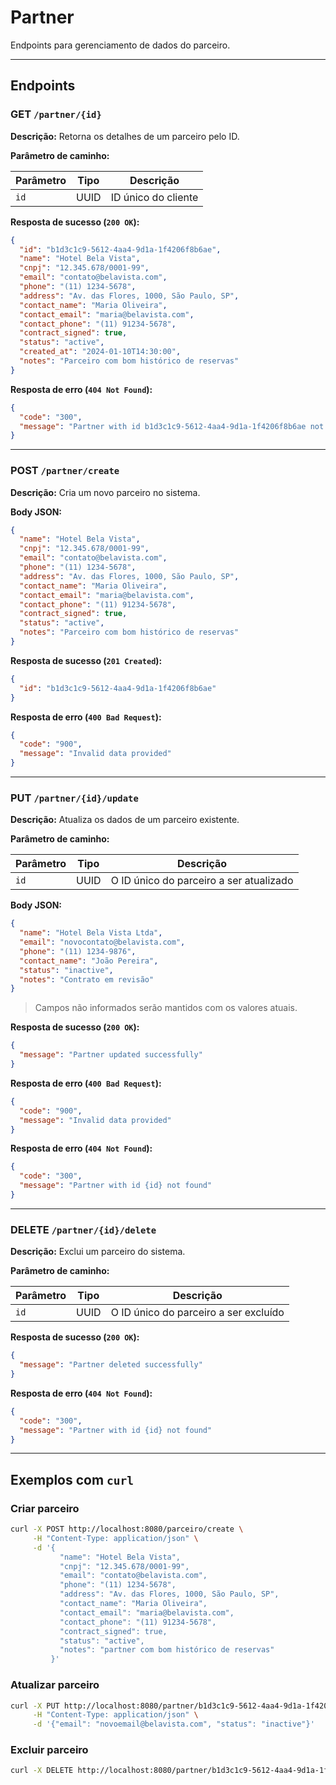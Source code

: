# Partner 
Endpoints para gerenciamento de dados do parceiro.

---

## Endpoints

### GET `/partner/{id}`

**Descrição:** Retorna os detalhes de um parceiro pelo ID.

**Parâmetro de caminho:**

| Parâmetro | Tipo | Descrição           |
|-----------|------|---------------------|
| `id`      | UUID | ID único do cliente |

**Resposta de sucesso (`200 OK`):**

```json
{
  "id": "b1d3c1c9-5612-4aa4-9d1a-1f4206f8b6ae",
  "name": "Hotel Bela Vista",
  "cnpj": "12.345.678/0001-99",
  "email": "contato@belavista.com",
  "phone": "(11) 1234-5678",
  "address": "Av. das Flores, 1000, São Paulo, SP",
  "contact_name": "Maria Oliveira",
  "contact_email": "maria@belavista.com",
  "contact_phone": "(11) 91234-5678",
  "contract_signed": true,
  "status": "active",
  "created_at": "2024-01-10T14:30:00",
  "notes": "Parceiro com bom histórico de reservas"
}
```

**Resposta de erro (`404 Not Found`):**

```json
{
  "code": "300",
  "message": "Partner with id b1d3c1c9-5612-4aa4-9d1a-1f4206f8b6ae not found"
}
```

---

### POST `/partner/create`

**Descrição:** Cria um novo parceiro no sistema.

**Body JSON:**

```json
{
  "name": "Hotel Bela Vista",
  "cnpj": "12.345.678/0001-99",
  "email": "contato@belavista.com",
  "phone": "(11) 1234-5678",
  "address": "Av. das Flores, 1000, São Paulo, SP",
  "contact_name": "Maria Oliveira",
  "contact_email": "maria@belavista.com",
  "contact_phone": "(11) 91234-5678",
  "contract_signed": true,
  "status": "active",
  "notes": "Parceiro com bom histórico de reservas"
}
```

**Resposta de sucesso (`201 Created`):**

```json
{
  "id": "b1d3c1c9-5612-4aa4-9d1a-1f4206f8b6ae"
}
```

**Resposta de erro (`400 Bad Request`):**

```json
{
  "code": "900",
  "message": "Invalid data provided"
}
```

---

### PUT `/partner/{id}/update`

**Descrição:** Atualiza os dados de um parceiro existente.

**Parâmetro de caminho:**

| Parâmetro | Tipo | Descrição                               |
|-----------|------|-----------------------------------------|
| `id`      | UUID | O ID único do parceiro a ser atualizado |

**Body JSON:**

```json
{
  "name": "Hotel Bela Vista Ltda",
  "email": "novocontato@belavista.com",
  "phone": "(11) 1234-9876",
  "contact_name": "João Pereira",
  "status": "inactive",
  "notes": "Contrato em revisão"
}
```

> Campos não informados serão mantidos com os valores atuais.

**Resposta de sucesso (`200 OK`):**

```json
{
  "message": "Partner updated successfully"
}
```

**Resposta de erro (`400 Bad Request`):**

```json
{
  "code": "900",
  "message": "Invalid data provided"
}
```

**Resposta de erro (`404 Not Found`):**

```json
{
  "code": "300",
  "message": "Partner with id {id} not found"
}
```

---

### DELETE `/partner/{id}/delete`

**Descrição:** Exclui um parceiro do sistema.

**Parâmetro de caminho:**

| Parâmetro | Tipo | Descrição                             |
|-----------|------|---------------------------------------|
| `id`      | UUID | O ID único do parceiro a ser excluído |

**Resposta de sucesso (`200 OK`):**

```json
{
  "message": "Partner deleted successfully"
}
```

**Resposta de erro (`404 Not Found`):**

```json
{
  "code": "300",
  "message": "Partner with id {id} not found"
}
```

---

## Exemplos com `curl`

### Criar parceiro

```bash
curl -X POST http://localhost:8080/parceiro/create \
     -H "Content-Type: application/json" \
     -d '{
           "name": "Hotel Bela Vista",
           "cnpj": "12.345.678/0001-99",
           "email": "contato@belavista.com",
           "phone": "(11) 1234-5678",
           "address": "Av. das Flores, 1000, São Paulo, SP",
           "contact_name": "Maria Oliveira",
           "contact_email": "maria@belavista.com",
           "contact_phone": "(11) 91234-5678",
           "contract_signed": true,
           "status": "active",
           "notes": "partner com bom histórico de reservas"
         }'
```

### Atualizar parceiro

```bash
curl -X PUT http://localhost:8080/partner/b1d3c1c9-5612-4aa4-9d1a-1f4206f8b6ae/update \
     -H "Content-Type: application/json" \
     -d '{"email": "novoemail@belavista.com", "status": "inactive"}'
```

### Excluir parceiro

```bash
curl -X DELETE http://localhost:8080/partner/b1d3c1c9-5612-4aa4-9d1a-1f4206f8b6ae/delete
```